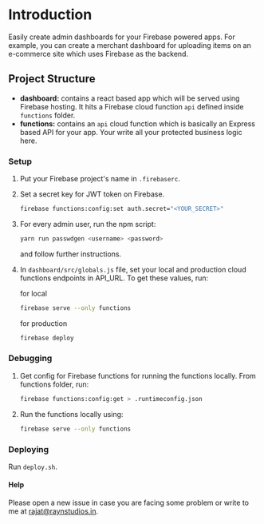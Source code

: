 # Introduction

Easily create admin dashboards for your Firebase powered apps. For example, you
can create a merchant dashboard for uploading items on an e-commerce site which
uses Firebase as the backend.

## Project Structure

- **dashboard:** contains a react based app which will be served using
  Firebase hosting. It hits a Firebase cloud function `api`
  defined inside `functions` folder.
- **functions:** contains an `api` cloud function which is basically
  an Express based API for your app. Your write all your protected business
  logic here.

### Setup

1.  Put your Firebase project's name in `.firebaserc`.
2.  Set a secret key for JWT token on Firebase.
    ```sh
    firebase functions:config:set auth.secret="<YOUR_SECRET>"
    ```
3.  For every admin user, run the npm script:
    ```sh
    yarn run passwdgen <username> <password>
    ```
    and follow further instructions.
4.  In `dashboard/src/globals.js` file, set your local and production cloud
    functions endpoints in API_URL. To get these values, run:

    for local

    ```sh
    firebase serve --only functions
    ```

    for production

    ```sh
    firebase deploy
    ```

### Debugging

1.  Get config for Firebase functions for running the functions locally. From
    functions folder, run:
    ```sh
    firebase functions:config:get > .runtimeconfig.json
    ```
2.  Run the functions locally using:
    ```sh
    firebase serve --only functions
    ```

### Deploying

Run `deploy.sh`.

#### Help

Please open a new issue in case you are facing some problem or write to me at
rajat@raynstudios.in.
